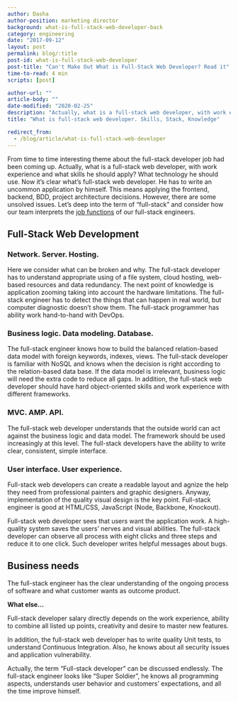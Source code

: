 ```yaml
---
author: Dasha
author-position: marketing director
background: what-is-full-stack-web-developer-back
category: engineering
date: "2017-09-12"
layout: post
permalink: blog/:title
post-id: what-is-full-stack-web-developer
post-title: "Can't Make Out What is Full-Stack Web Developer? Read it"
time-to-read: 4 min
scripts: [post]

author-url: ""
article-body: ""
date-modified: "2020-02-25"
description: "Actually, what is a full-stack web developer, with work experience and what skills he should apply?"
title: "What is full-stack web developer. Skills, Stack, Knowledge"

redirect_from:
  - /blog/article/what-is-full-stack-web-developer
---
```


From time to time interesting theme about the full-stack developer job had been coming up. Actually, what is a full-stack web developer, with work experience and what skills he should apply? What technology he should use. Now it’s clear what’s full-stack web developer. He has to write an uncommon application by himself. This means applying the frontend, backend, BDD, project architecture decisions. However, there are some unsolved issues. Let’s deep into the term of “full-stack” and consider how our team interprets the [job functions](https://active-bridge.com/services) of our full-stack engineers. 

## Full-Stack Web Development

### Network. Server. Hosting.

Here we consider what can be broken and why. The full-stack developer has to understand appropriate using of a file system, cloud hosting, web-based resources and data redundancy. The next point of knowledge is application zooming taking into account the hardware limitations. The full-stack engineer has to detect the things that can happen in real world, but computer diagnostic doesn’t show them. The full-stack programmer has ability work hand-to-hand with DevOps.

### Business logic. Data modeling. Database.

The full-stack engineer knows how to build the balanced relation-based data model with foreign keywords, indexes, views. The full-stack developer is familiar with NoSQL and knows when the decision is right according to the relation-based data base. If the data model is irrelevant, business logic will need the extra code to reduce all gaps. In addition, the full-stack web developer should have hard object-oriented skills and work experience with different frameworks.  

### MVC. AMP. API.

The full-stack web developer understands that the outside world can act against the business logic and data model. The framework should be used increasingly at this level. The full-stack developers have the ability to write clear, consistent, simple interface.   

### User interface. User experience.

Full-stack web developers can create a readable layout and agnize the help they need from professional painters and graphic designers. Anyway, implementation of the quality visual design is the key point. Full-stack engineer is good at HTML/CSS, JavaScript (Node, Backbone, Knockout).

Full-stack web developer sees that users want the application work. A high-quality system saves the users’ nerves and visual abilities. The full-stack developer can observe all process with eight clicks and three steps and reduce it to one click. Such developer writes helpful messages about bugs.

## Business needs

The full-stack engineer has the clear understanding of the ongoing process of software and what customer wants as outcome product.

**What else…**

Full-stack developer salary directly depends on the work experience, ability to combine all listed up points, creativity and desire to master new features.

In addition, the full-stack web developer has to write quality Unit tests, to understand Continuous Integration. Also, he knows about all security issues and application vulnerability. 

Actually, the term “Full-stack developer” can be discussed endlessly. The full-stack engineer looks like “Super Soldier”,  he knows all programming aspects, understands user behavior and customers’ expectations, and all the time improve himself.   
